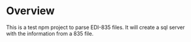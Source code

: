 # Overview

This is a test npm project to parse EDI-835 files. It will create a sql server
with the information from a 835 file.
